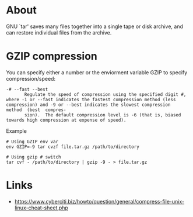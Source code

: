 # About

GNU `tar' saves many files together into a single tape or disk archive, and can restore individual files from the archive.

# GZIP compression

You can specify either a number or the enviorment variable GZIP to specify compression/speed:

```
-# --fast --best
       Regulate the speed of compression using the specified digit #, where -1 or --fast indicates the fastest compression method (less compression) and -9 or --best indicates the slowest compression  method  (best  compres‐
       sion).  The default compression level is -6 (that is, biased towards high compression at expense of speed).
```

Example
```
# Using GZIP env var
env GZIP=-9 tar cvzf file.tar.gz /path/to/directory

# Using gzip # switch
tar cvf - /path/to/directory | gzip -9 - > file.tar.gz
```

# Links

* https://www.cyberciti.biz/howto/question/general/compress-file-unix-linux-cheat-sheet.php
